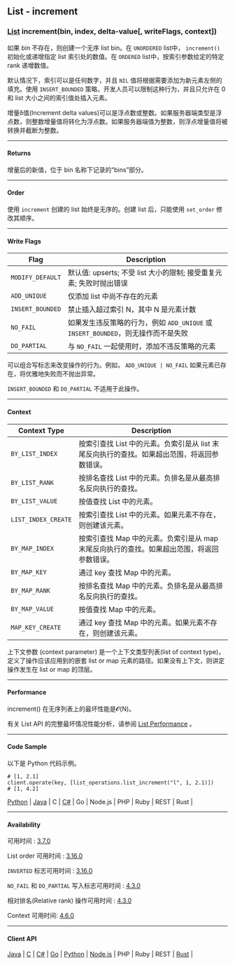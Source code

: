 ## List - increment

### [List](https://docs.aerospike.com/docs/guide/cdt-list-ops.html) increment(bin, index, delta-value[, writeFlags, context])

如果 bin 不存在，则创建一个无序 list bin。在 `UNORDERED` list中， `increment()` 初始化或递增指定 list 索引处的数值。在 `ORDERED` list中，按索引参数给定的特定 rank 递增数值。

默认情况下，索引可以是任何数字，并且 `NIL` 值将根据需要添加为新元素左侧的填充。使用 `INSERT_BOUNDED` 策略，开发人员可以限制这种行为，并且只允许在 0 和 list 大小之间的索引值处插入元素。

增量δ值(Increment delta values)可以是浮点数或整数。如果服务器端类型是浮点数，则整数增量值将转化为浮点数。如果服务器端值为整数，则浮点增量值将被转换并截断为整数。

---

#### Returns

增量后的新值，位于 bin 名称下记录的“bins”部分。

---

#### Order

使用 `increment` 创建的 list 始终是无序的。创建 list 后，只能使用 `set_order` 修改其顺序。

---

#### Write Flags

| Flag | Description |
| --- | --- |
| `MODIFY_DEFAULT` | 默认值: upserts; 不受 list 大小的限制; 接受重复元素; 失败时抛出错误 |
| `ADD_UNIQUE` | 仅添加 list 中尚不存在的元素 |
| `INSERT_BOUNDED` | 禁止插入超过索引 N，其中 N 是元素计数 |
| `NO_FAIL` | 如果发生违反策略的行为，例如 `ADD_UNIQUE` 或 `INSERT_BOUNDED`，则无操作而不是失败 |
| `DO_PARTIAL` | 与 `NO_FAIL` 一起使用时，添加不违反策略的元素 |

可以组合写标志来改变操作的行为。例如， `ADD_UNIQUE | NO_FAIL` 如果元素已存在，将优雅地失败而不抛出异常。

`INSERT_BOUNDED` 和 `DO_PARTIAL` 不适用于此操作。

---

#### Context

| Context Type | Description |
| --- | --- |
| `BY_LIST_INDEX` | 按索引查找 List 中的元素。负索引是从 list 末尾反向执行的查找。如果超出范围，将返回参数错误。 |
| `BY_LIST_RANK` | 按排名查找 List 中的元素。负排名是从最高排名反向执行的查找。 | 
| `BY_LIST_VALUE` | 按值查找 List 中的元素。 |
| `LIST_INDEX_CREATE` | 按索引查找 List 中的元素。如果元素不存在，则创建该元素。 |
| `BY_MAP_INDEX` | 按索引查找 Map 中的元素。负索引是从 map 末尾反向执行的查找。如果超出范围，将返回参数错误。 |
| `BY_MAP_KEY` | 通过 key 查找 Map 中的元素。 |
| `BY_MAP_RANK` | 按排名查找 Map 中的元素。负排名是从最高排名反向执行的查找。 |
| `BY_MAP_VALUE` | 按值查找 Map 中的元素。 |
| `MAP_KEY_CREATE` | 通过 key 查找 Map 中的元素。如果元素不存在，则创建该元素。 |

上下文参数 (context parameter) 是一个上下文类型列表(list of context type)，定义了操作应该应用到的嵌套 list or map 元素的路径。如果没有上下文，则讲定操作发生在 list or map 的顶层。

---

#### Performance

increment() 在无序列表上的最坏性能是𝓞(N)。

有关 List API 的完整最坏情况性能分析，请参阅 [List Performance](https://docs.aerospike.com/docs/guide/cdt-list-performance.html) 。

---

#### Code Sample

以下是 Python 代码示例。

```
# [1, 2.1]
client.operate(key, [list_operations.list_increment("l", 1, 2.1)])
# [1, 4.2]
```

[Python](https://github.com/aerospike-examples/aerospike-operations-examples/blob/master/python/list/increment.py) | [Java](https://github.com/aerospike/aerospike-client-java/blob/master/test/src/com/aerospike/test/sync/basic/TestOperateList.java) | C | [C#](https://github.com/aerospike/aerospike-client-csharp/blob/master/Framework/AerospikeTest/Sync/Basic/TestOperateList.cs) | Go | Node.js | PHP | Ruby | REST | Rust |

---

#### Availability

可用时间 : [3.7.0](https://www.aerospike.com/enterprise/download/server/notes.html#3.7.0.1)

List order 可用时间 : [3.16.0](https://www.aerospike.com/enterprise/download/server/notes.html#3.16.0.1)

`INVERTED` 标志可用时间 : [3.16.0](https://www.aerospike.com/enterprise/download/server/notes.html#3.16.0.1)

`NO_FAIL` 和 `DO_PARTIAL` 写入标志可用时间 : [4.3.0](https://www.aerospike.com/enterprise/download/server/notes.html#4.3.0.2)

相对排名(Relative rank) 操作可用时间 : [4.3.0](https://www.aerospike.com/enterprise/download/server/notes.html#4.3.0.2)

Context 可用时间: [4.6.0](https://www.aerospike.com/enterprise/download/server/notes.html#4.6.0.2)

---

#### Client API

[Java](https://www.aerospike.com/apidocs/java/com/aerospike/client/cdt/ListOperation.html#increment-com.aerospike.client.cdt.ListPolicy-java.lang.String-int-com.aerospike.client.Value-com.aerospike.client.cdt.CTX...-) | [C](https://www.aerospike.com/apidocs/c/df/d6c/group__list__operations.html#ga8c2c29c05cae262657a55fe9776cb25b) | [C#](https://www.aerospike.com/apidocs/csharp/html/M_Aerospike_Client_ListOperation_Increment_1.htm) | [Go](https://godoc.org/github.com/aerospike/aerospike-client-go#ListIncrementOp) | [Python](https://aerospike-python-client.readthedocs.io/en/latest/aerospike_helpers.operations.html#aerospike_helpers.operations.list_operations.list_increment) | [Node.js](https://www.aerospike.com/apidocs/nodejs/module-aerospike_lists.html#.increment__anchor) | PHP | Ruby | REST | [Rust](https://docs.rs/aerospike/latest/aerospike/operations/lists/fn.increment.html) |